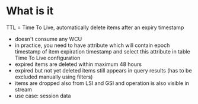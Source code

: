# What is it
TTL = Time To Live, automatically delete items after an expiry timestamp

* doesn't consume any WCU
* in practice, you need to have attribute which will contain epoch timestamp of item expiration timestamp and select this attribute in table Time To Live configuration
* expired items are deleted within maximum 48 hours
* expired but not yet deleted items still appears in query results (has to be excluded manually using filters)
* items are dropped also from LSI and GSI and operation is also visible in stream
* use case: session data